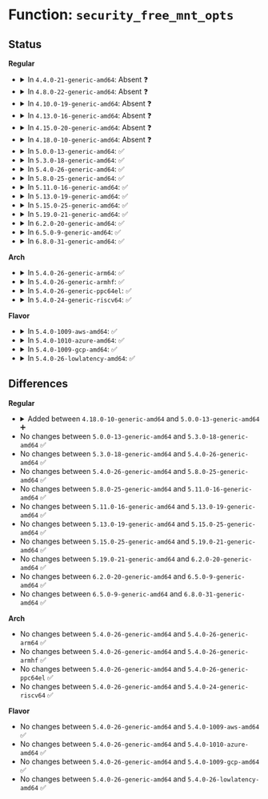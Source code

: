 # Function: <code>security_free_mnt_opts</code>

## Status
<b>Regular</b>
<ul>
<li>
<details>
<summary>In <code>4.4.0-21-generic-amd64</code>: Absent ❓</summary>

```json
{
  "name": "security_free_mnt_opts",
  "collision_type": "Static Duplication",
  "inline_type": "Full",
  "funcs": [
    {
      "addr": 18446744071582283714,
      "name": "security_free_mnt_opts",
      "external": false,
      "loc": "include/linux/security.h:168",
      "file": "security/selinux/hooks.c",
      "inline": "declared, inlined",
      "caller_inline": [
        "security/selinux/hooks.c:selinux_sb_remount",
        "security/selinux/hooks.c:selinux_sb_show_options",
        "security/selinux/hooks.c:selinux_sb_show_options"
      ],
      "caller_func": []
    },
    {
      "addr": 18446744071582386712,
      "name": "security_free_mnt_opts",
      "external": false,
      "loc": "include/linux/security.h:168",
      "file": "security/smack/smack_lsm.c",
      "inline": "declared, inlined",
      "caller_inline": [
        "security/smack/smack_lsm.c:smack_sb_kern_mount"
      ],
      "caller_func": []
    }
  ],
  "symbols": []
}
```
</details>
</li>
<li>
<details>
<summary>In <code>4.8.0-22-generic-amd64</code>: Absent ❓</summary>

```json
{
  "name": "security_free_mnt_opts",
  "collision_type": "Static Duplication",
  "inline_type": "Full",
  "funcs": [
    {
      "addr": 18446744071582512377,
      "name": "security_free_mnt_opts",
      "external": false,
      "loc": "include/linux/security.h:170",
      "file": "security/selinux/hooks.c",
      "inline": "declared, inlined",
      "caller_inline": [
        "security/selinux/hooks.c:selinux_sb_remount",
        "security/selinux/hooks.c:selinux_sb_show_options",
        "security/selinux/hooks.c:selinux_sb_show_options"
      ],
      "caller_func": []
    },
    {
      "addr": 18446744071582611928,
      "name": "security_free_mnt_opts",
      "external": false,
      "loc": "include/linux/security.h:170",
      "file": "security/smack/smack_lsm.c",
      "inline": "declared, inlined",
      "caller_inline": [
        "security/smack/smack_lsm.c:smack_sb_kern_mount"
      ],
      "caller_func": []
    }
  ],
  "symbols": []
}
```
</details>
</li>
<li>
<details>
<summary>In <code>4.10.0-19-generic-amd64</code>: Absent ❓</summary>

```json
{
  "name": "security_free_mnt_opts",
  "collision_type": "Static Duplication",
  "inline_type": "Full",
  "funcs": [
    {
      "addr": 18446744071582605193,
      "name": "security_free_mnt_opts",
      "external": false,
      "loc": "include/linux/security.h:170",
      "file": "security/selinux/hooks.c",
      "inline": "declared, inlined",
      "caller_inline": [
        "security/selinux/hooks.c:selinux_sb_remount",
        "security/selinux/hooks.c:selinux_sb_show_options",
        "security/selinux/hooks.c:selinux_sb_show_options"
      ],
      "caller_func": []
    },
    {
      "addr": 18446744071582705080,
      "name": "security_free_mnt_opts",
      "external": false,
      "loc": "include/linux/security.h:170",
      "file": "security/smack/smack_lsm.c",
      "inline": "declared, inlined",
      "caller_inline": [
        "security/smack/smack_lsm.c:smack_sb_kern_mount"
      ],
      "caller_func": []
    }
  ],
  "symbols": []
}
```
</details>
</li>
<li>
<details>
<summary>In <code>4.13.0-16-generic-amd64</code>: Absent ❓</summary>

```json
{
  "name": "security_free_mnt_opts",
  "collision_type": "Static Duplication",
  "inline_type": "Full",
  "funcs": [
    {
      "addr": 18446744071582695553,
      "name": "security_free_mnt_opts",
      "external": false,
      "loc": "include/linux/security.h:184",
      "file": "security/selinux/hooks.c",
      "inline": "declared, inlined",
      "caller_inline": [
        "security/selinux/hooks.c:selinux_sb_remount",
        "security/selinux/hooks.c:selinux_sb_show_options",
        "security/selinux/hooks.c:selinux_sb_show_options",
        "security/selinux/hooks.c:selinux_parse_opts_str"
      ],
      "caller_func": []
    },
    {
      "addr": 18446744071582790872,
      "name": "security_free_mnt_opts",
      "external": false,
      "loc": "include/linux/security.h:184",
      "file": "security/smack/smack_lsm.c",
      "inline": "declared, inlined",
      "caller_inline": [
        "security/smack/smack_lsm.c:smack_sb_kern_mount"
      ],
      "caller_func": []
    }
  ],
  "symbols": []
}
```
</details>
</li>
<li>
<details>
<summary>In <code>4.15.0-20-generic-amd64</code>: Absent ❓</summary>

```json
{
  "name": "security_free_mnt_opts",
  "collision_type": "Static Duplication",
  "inline_type": "Full",
  "funcs": [
    {
      "addr": 18446744071582851313,
      "name": "security_free_mnt_opts",
      "external": false,
      "loc": "include/linux/security.h:183",
      "file": "security/selinux/hooks.c",
      "inline": "declared, inlined",
      "caller_inline": [
        "security/selinux/hooks.c:selinux_sb_remount",
        "security/selinux/hooks.c:selinux_sb_show_options",
        "security/selinux/hooks.c:selinux_sb_show_options",
        "security/selinux/hooks.c:selinux_parse_opts_str"
      ],
      "caller_func": []
    },
    {
      "addr": 18446744071582947224,
      "name": "security_free_mnt_opts",
      "external": false,
      "loc": "include/linux/security.h:183",
      "file": "security/smack/smack_lsm.c",
      "inline": "declared, inlined",
      "caller_inline": [
        "security/smack/smack_lsm.c:smack_sb_kern_mount"
      ],
      "caller_func": []
    }
  ],
  "symbols": []
}
```
</details>
</li>
<li>
<details>
<summary>In <code>4.18.0-10-generic-amd64</code>: Absent ❓</summary>

```json
{
  "name": "security_free_mnt_opts",
  "collision_type": "Static Duplication",
  "inline_type": "Full",
  "funcs": [
    {
      "addr": 18446744071583045732,
      "name": "security_free_mnt_opts",
      "external": false,
      "loc": "include/linux/security.h:181",
      "file": "security/selinux/hooks.c",
      "inline": "declared, inlined",
      "caller_inline": [
        "security/selinux/hooks.c:selinux_sb_remount",
        "security/selinux/hooks.c:selinux_sb_show_options",
        "security/selinux/hooks.c:selinux_sb_show_options",
        "security/selinux/hooks.c:selinux_parse_opts_str"
      ],
      "caller_func": []
    },
    {
      "addr": 18446744071583147704,
      "name": "security_free_mnt_opts",
      "external": false,
      "loc": "include/linux/security.h:181",
      "file": "security/smack/smack_lsm.c",
      "inline": "declared, inlined",
      "caller_inline": [
        "security/smack/smack_lsm.c:smack_sb_kern_mount"
      ],
      "caller_func": []
    }
  ],
  "symbols": []
}
```
</details>
</li>
<li>
<details>
<summary>In <code>5.0.0-13-generic-amd64</code>: ✅</summary>

```c
void security_free_mnt_opts(void * * mnt_opts)
```

```json
{
  "name": "security_free_mnt_opts",
  "collision_type": "Unique Global",
  "inline_type": "No",
  "funcs": [
    {
      "addr": 18446744071583094816,
      "name": "security_free_mnt_opts",
      "external": true,
      "loc": "security/security.c:855",
      "file": "security/security.c",
      "inline": "seen, unknown",
      "caller_inline": [],
      "caller_func": [
        "fs/super.c:mount_fs",
        "fs/super.c:mount_fs",
        "fs/namespace.c:do_mount"
      ]
    }
  ],
  "symbols": [
    {
      "addr": 18446744071583094816,
      "name": "security_free_mnt_opts",
      "section": ".text",
      "bind": "STB_GLOBAL",
      "size": 71
    }
  ]
}
```
</details>
</li>
<li>
<details>
<summary>In <code>5.3.0-18-generic-amd64</code>: ✅</summary>

```c
void security_free_mnt_opts(void * * mnt_opts)
```

```json
{
  "name": "security_free_mnt_opts",
  "collision_type": "Unique Global",
  "inline_type": "No",
  "funcs": [
    {
      "addr": 18446744071583279616,
      "name": "security_free_mnt_opts",
      "external": true,
      "loc": "security/security.c:864",
      "file": "security/security.c",
      "inline": "seen, unknown",
      "caller_inline": [],
      "caller_func": [
        "fs/fs_context.c:vfs_clean_context",
        "fs/fs_context.c:put_fs_context"
      ]
    }
  ],
  "symbols": [
    {
      "addr": 18446744071583279616,
      "name": "security_free_mnt_opts",
      "section": ".text",
      "bind": "STB_GLOBAL",
      "size": 70
    }
  ]
}
```
</details>
</li>
<li>
<details>
<summary>In <code>5.4.0-26-generic-amd64</code>: ✅</summary>

```c
void security_free_mnt_opts(void * * mnt_opts)
```

```json
{
  "name": "security_free_mnt_opts",
  "collision_type": "Unique Global",
  "inline_type": "No",
  "funcs": [
    {
      "addr": 18446744071583385632,
      "name": "security_free_mnt_opts",
      "external": true,
      "loc": "security/security.c:898",
      "file": "security/security.c",
      "inline": "seen, unknown",
      "caller_inline": [],
      "caller_func": [
        "fs/fs_context.c:vfs_clean_context",
        "fs/fs_context.c:put_fs_context"
      ]
    }
  ],
  "symbols": [
    {
      "addr": 18446744071583385632,
      "name": "security_free_mnt_opts",
      "section": ".text",
      "bind": "STB_GLOBAL",
      "size": 71
    }
  ]
}
```
</details>
</li>
<li>
<details>
<summary>In <code>5.8.0-25-generic-amd64</code>: ✅</summary>

```c
void security_free_mnt_opts(void * * mnt_opts)
```

```json
{
  "name": "security_free_mnt_opts",
  "collision_type": "Unique Global",
  "inline_type": "No",
  "funcs": [
    {
      "addr": 18446744071583723952,
      "name": "security_free_mnt_opts",
      "external": true,
      "loc": "security/security.c:1046",
      "file": "security/security.c",
      "inline": "seen, unknown",
      "caller_inline": [],
      "caller_func": [
        "fs/fs_context.c:vfs_clean_context",
        "fs/fs_context.c:put_fs_context"
      ]
    }
  ],
  "symbols": [
    {
      "addr": 18446744071583723952,
      "name": "security_free_mnt_opts",
      "section": ".text",
      "bind": "STB_GLOBAL",
      "size": 71
    }
  ]
}
```
</details>
</li>
<li>
<details>
<summary>In <code>5.11.0-16-generic-amd64</code>: ✅</summary>

```c
void security_free_mnt_opts(void * * mnt_opts)
```

```json
{
  "name": "security_free_mnt_opts",
  "collision_type": "Unique Global",
  "inline_type": "No",
  "funcs": [
    {
      "addr": 18446744071583844144,
      "name": "security_free_mnt_opts",
      "external": true,
      "loc": "security/security.c:1048",
      "file": "security/security.c",
      "inline": "seen, unknown",
      "caller_inline": [],
      "caller_func": [
        "fs/fs_context.c:vfs_clean_context",
        "fs/fs_context.c:put_fs_context"
      ]
    }
  ],
  "symbols": [
    {
      "addr": 18446744071583844144,
      "name": "security_free_mnt_opts",
      "section": ".text",
      "bind": "STB_GLOBAL",
      "size": 71
    }
  ]
}
```
</details>
</li>
<li>
<details>
<summary>In <code>5.13.0-19-generic-amd64</code>: ✅</summary>

```c
void security_free_mnt_opts(void * * mnt_opts)
```

```json
{
  "name": "security_free_mnt_opts",
  "collision_type": "Unique Global",
  "inline_type": "No",
  "funcs": [
    {
      "addr": 18446744071583869904,
      "name": "security_free_mnt_opts",
      "external": true,
      "loc": "security/security.c:1086",
      "file": "security/security.c",
      "inline": "seen, unknown",
      "caller_inline": [],
      "caller_func": [
        "fs/fs_context.c:vfs_clean_context",
        "fs/fs_context.c:put_fs_context"
      ]
    }
  ],
  "symbols": [
    {
      "addr": 18446744071583869904,
      "name": "security_free_mnt_opts",
      "section": ".text",
      "bind": "STB_GLOBAL",
      "size": 71
    }
  ]
}
```
</details>
</li>
<li>
<details>
<summary>In <code>5.15.0-25-generic-amd64</code>: ✅</summary>

```c
void security_free_mnt_opts(void * * mnt_opts)
```

```json
{
  "name": "security_free_mnt_opts",
  "collision_type": "Unique Global",
  "inline_type": "No",
  "funcs": [
    {
      "addr": 18446744071584233680,
      "name": "security_free_mnt_opts",
      "external": true,
      "loc": "security/security.c:1086",
      "file": "security/security.c",
      "inline": "seen, unknown",
      "caller_inline": [],
      "caller_func": [
        "fs/fs_context.c:vfs_clean_context",
        "fs/fs_context.c:put_fs_context"
      ]
    }
  ],
  "symbols": [
    {
      "addr": 18446744071584233680,
      "name": "security_free_mnt_opts",
      "section": ".text",
      "bind": "STB_GLOBAL",
      "size": 71
    }
  ]
}
```
</details>
</li>
<li>
<details>
<summary>In <code>5.19.0-21-generic-amd64</code>: ✅</summary>

```c
void security_free_mnt_opts(void * * mnt_opts)
```

```json
{
  "name": "security_free_mnt_opts",
  "collision_type": "Unique Global",
  "inline_type": "No",
  "funcs": [
    {
      "addr": 18446744071584839168,
      "name": "security_free_mnt_opts",
      "external": true,
      "loc": "security/security.c:1098",
      "file": "security/security.c",
      "inline": "seen, unknown",
      "caller_inline": [],
      "caller_func": [
        "fs/fs_context.c:vfs_clean_context",
        "fs/fs_context.c:put_fs_context"
      ]
    }
  ],
  "symbols": [
    {
      "addr": 18446744071584839168,
      "name": "security_free_mnt_opts",
      "section": ".text",
      "bind": "STB_GLOBAL",
      "size": 79
    }
  ]
}
```
</details>
</li>
<li>
<details>
<summary>In <code>6.2.0-20-generic-amd64</code>: ✅</summary>

```c
void security_free_mnt_opts(void * * mnt_opts)
```

```json
{
  "name": "security_free_mnt_opts",
  "collision_type": "Unique Global",
  "inline_type": "No",
  "funcs": [
    {
      "addr": 18446744071585540400,
      "name": "security_free_mnt_opts",
      "external": true,
      "loc": "security/security.c:1096",
      "file": "security/security.c",
      "inline": "seen, unknown",
      "caller_inline": [],
      "caller_func": [
        "fs/fs_context.c:vfs_clean_context",
        "fs/fs_context.c:put_fs_context"
      ]
    }
  ],
  "symbols": [
    {
      "addr": 18446744071585540400,
      "name": "security_free_mnt_opts",
      "section": ".text",
      "bind": "STB_GLOBAL",
      "size": 79
    }
  ]
}
```
</details>
</li>
<li>
<details>
<summary>In <code>6.5.0-9-generic-amd64</code>: ✅</summary>

```c
void security_free_mnt_opts(void * * mnt_opts)
```

```json
{
  "name": "security_free_mnt_opts",
  "collision_type": "Unique Global",
  "inline_type": "No",
  "funcs": [
    {
      "addr": 18446744071585771056,
      "name": "security_free_mnt_opts",
      "external": true,
      "loc": "security/security.c:1391",
      "file": "security/security.c",
      "inline": "seen, unknown",
      "caller_inline": [],
      "caller_func": [
        "fs/fs_context.c:vfs_clean_context",
        "fs/fs_context.c:put_fs_context"
      ]
    }
  ],
  "symbols": [
    {
      "addr": 18446744071585771056,
      "name": "security_free_mnt_opts",
      "section": ".text",
      "bind": "STB_GLOBAL",
      "size": 79
    }
  ]
}
```
</details>
</li>
<li>
<details>
<summary>In <code>6.8.0-31-generic-amd64</code>: ✅</summary>

```c
void security_free_mnt_opts(void * * mnt_opts)
```

```json
{
  "name": "security_free_mnt_opts",
  "collision_type": "Unique Global",
  "inline_type": "No",
  "funcs": [
    {
      "addr": 18446744071586026592,
      "name": "security_free_mnt_opts",
      "external": true,
      "loc": "security/security.c:1443",
      "file": "security/security.c",
      "inline": "seen, unknown",
      "caller_inline": [],
      "caller_func": [
        "fs/fs_context.c:vfs_clean_context",
        "fs/fs_context.c:put_fs_context"
      ]
    }
  ],
  "symbols": [
    {
      "addr": 18446744071586026592,
      "name": "security_free_mnt_opts",
      "section": ".text",
      "bind": "STB_GLOBAL",
      "size": 82
    }
  ]
}
```
</details>
</li>
</ul>
<b>Arch</b>
<ul>
<li>
<details>
<summary>In <code>5.4.0-26-generic-arm64</code>: ✅</summary>

```c
void security_free_mnt_opts(void * * mnt_opts)
```

```json
{
  "name": "security_free_mnt_opts",
  "collision_type": "Unique Global",
  "inline_type": "No",
  "funcs": [
    {
      "addr": 18446603336495135144,
      "name": "security_free_mnt_opts",
      "external": true,
      "loc": "security/security.c:898",
      "file": "security/security.c",
      "inline": "seen, unknown",
      "caller_inline": [],
      "caller_func": [
        "fs/fs_context.c:vfs_clean_context",
        "fs/fs_context.c:put_fs_context"
      ]
    }
  ],
  "symbols": [
    {
      "addr": 18446603336495135144,
      "name": "security_free_mnt_opts",
      "section": ".text",
      "bind": "STB_GLOBAL",
      "size": 84
    }
  ]
}
```
</details>
</li>
<li>
<details>
<summary>In <code>5.4.0-26-generic-armhf</code>: ✅</summary>

```c
void security_free_mnt_opts(void * * mnt_opts)
```

```json
{
  "name": "security_free_mnt_opts",
  "collision_type": "Unique Global",
  "inline_type": "No",
  "funcs": [
    {
      "addr": 3228523148,
      "name": "security_free_mnt_opts",
      "external": true,
      "loc": "security/security.c:898",
      "file": "security/security.c",
      "inline": "seen, unknown",
      "caller_inline": [],
      "caller_func": [
        "fs/fs_context.c:vfs_clean_context",
        "fs/fs_context.c:put_fs_context"
      ]
    }
  ],
  "symbols": [
    {
      "addr": 3228523148,
      "name": "security_free_mnt_opts",
      "section": ".text",
      "bind": "STB_GLOBAL",
      "size": 96
    }
  ]
}
```
</details>
</li>
<li>
<details>
<summary>In <code>5.4.0-26-generic-ppc64el</code>: ✅</summary>

```c
void security_free_mnt_opts(void * * mnt_opts)
```

```json
{
  "name": "security_free_mnt_opts",
  "collision_type": "Unique Global",
  "inline_type": "No",
  "funcs": [
    {
      "addr": 13835058055289047648,
      "name": "security_free_mnt_opts",
      "external": true,
      "loc": "security/security.c:898",
      "file": "security/security.c",
      "inline": "seen, unknown",
      "caller_inline": [],
      "caller_func": [
        "fs/fs_context.c:vfs_clean_context",
        "fs/fs_context.c:put_fs_context"
      ]
    }
  ],
  "symbols": [
    {
      "addr": 13835058055289047648,
      "name": "security_free_mnt_opts",
      "section": ".text",
      "bind": "STB_GLOBAL",
      "size": 144
    }
  ]
}
```
</details>
</li>
<li>
<details>
<summary>In <code>5.4.0-24-generic-riscv64</code>: ✅</summary>

```c
void security_free_mnt_opts(void * * mnt_opts)
```

```json
{
  "name": "security_free_mnt_opts",
  "collision_type": "Unique Global",
  "inline_type": "No",
  "funcs": [
    {
      "addr": 18446743936274386398,
      "name": "security_free_mnt_opts",
      "external": true,
      "loc": "security/security.c:898",
      "file": "security/security.c",
      "inline": "seen, unknown",
      "caller_inline": [],
      "caller_func": [
        "fs/fs_context.c:vfs_clean_context",
        "fs/fs_context.c:put_fs_context"
      ]
    }
  ],
  "symbols": [
    {
      "addr": 18446743936274386398,
      "name": "security_free_mnt_opts",
      "section": ".text",
      "bind": "STB_GLOBAL",
      "size": 70
    }
  ]
}
```
</details>
</li>
</ul>
<b>Flavor</b>
<ul>
<li>
<details>
<summary>In <code>5.4.0-1009-aws-amd64</code>: ✅</summary>

```c
void security_free_mnt_opts(void * * mnt_opts)
```

```json
{
  "name": "security_free_mnt_opts",
  "collision_type": "Unique Global",
  "inline_type": "No",
  "funcs": [
    {
      "addr": 18446744071583354368,
      "name": "security_free_mnt_opts",
      "external": true,
      "loc": "security/security.c:898",
      "file": "security/security.c",
      "inline": "seen, unknown",
      "caller_inline": [],
      "caller_func": [
        "fs/fs_context.c:vfs_clean_context",
        "fs/fs_context.c:put_fs_context"
      ]
    }
  ],
  "symbols": [
    {
      "addr": 18446744071583354368,
      "name": "security_free_mnt_opts",
      "section": ".text",
      "bind": "STB_GLOBAL",
      "size": 71
    }
  ]
}
```
</details>
</li>
<li>
<details>
<summary>In <code>5.4.0-1010-azure-amd64</code>: ✅</summary>

```c
void security_free_mnt_opts(void * * mnt_opts)
```

```json
{
  "name": "security_free_mnt_opts",
  "collision_type": "Unique Global",
  "inline_type": "No",
  "funcs": [
    {
      "addr": 18446744071583291472,
      "name": "security_free_mnt_opts",
      "external": true,
      "loc": "security/security.c:898",
      "file": "security/security.c",
      "inline": "seen, unknown",
      "caller_inline": [],
      "caller_func": [
        "fs/fs_context.c:vfs_clean_context",
        "fs/fs_context.c:put_fs_context"
      ]
    }
  ],
  "symbols": [
    {
      "addr": 18446744071583291472,
      "name": "security_free_mnt_opts",
      "section": ".text",
      "bind": "STB_GLOBAL",
      "size": 71
    }
  ]
}
```
</details>
</li>
<li>
<details>
<summary>In <code>5.4.0-1009-gcp-amd64</code>: ✅</summary>

```c
void security_free_mnt_opts(void * * mnt_opts)
```

```json
{
  "name": "security_free_mnt_opts",
  "collision_type": "Unique Global",
  "inline_type": "No",
  "funcs": [
    {
      "addr": 18446744071583338144,
      "name": "security_free_mnt_opts",
      "external": true,
      "loc": "security/security.c:898",
      "file": "security/security.c",
      "inline": "seen, unknown",
      "caller_inline": [],
      "caller_func": [
        "fs/fs_context.c:vfs_clean_context",
        "fs/fs_context.c:put_fs_context"
      ]
    }
  ],
  "symbols": [
    {
      "addr": 18446744071583338144,
      "name": "security_free_mnt_opts",
      "section": ".text",
      "bind": "STB_GLOBAL",
      "size": 71
    }
  ]
}
```
</details>
</li>
<li>
<details>
<summary>In <code>5.4.0-26-lowlatency-amd64</code>: ✅</summary>

```c
void security_free_mnt_opts(void * * mnt_opts)
```

```json
{
  "name": "security_free_mnt_opts",
  "collision_type": "Unique Global",
  "inline_type": "No",
  "funcs": [
    {
      "addr": 18446744071583433328,
      "name": "security_free_mnt_opts",
      "external": true,
      "loc": "security/security.c:898",
      "file": "security/security.c",
      "inline": "seen, unknown",
      "caller_inline": [],
      "caller_func": [
        "fs/fs_context.c:vfs_clean_context",
        "fs/fs_context.c:put_fs_context"
      ]
    }
  ],
  "symbols": [
    {
      "addr": 18446744071583433328,
      "name": "security_free_mnt_opts",
      "section": ".text",
      "bind": "STB_GLOBAL",
      "size": 71
    }
  ]
}
```
</details>
</li>
</ul>

## Differences
<b>Regular</b>
<ul>
<li>
<details>
<summary>Added between <code>4.18.0-10-generic-amd64</code> and <code>5.0.0-13-generic-amd64</code> ➕</summary>

```c
void security_free_mnt_opts(void * * mnt_opts)
```
</details>
</li>
<li>
No changes between <code>5.0.0-13-generic-amd64</code> and <code>5.3.0-18-generic-amd64</code> ✅
</li>
<li>
No changes between <code>5.3.0-18-generic-amd64</code> and <code>5.4.0-26-generic-amd64</code> ✅
</li>
<li>
No changes between <code>5.4.0-26-generic-amd64</code> and <code>5.8.0-25-generic-amd64</code> ✅
</li>
<li>
No changes between <code>5.8.0-25-generic-amd64</code> and <code>5.11.0-16-generic-amd64</code> ✅
</li>
<li>
No changes between <code>5.11.0-16-generic-amd64</code> and <code>5.13.0-19-generic-amd64</code> ✅
</li>
<li>
No changes between <code>5.13.0-19-generic-amd64</code> and <code>5.15.0-25-generic-amd64</code> ✅
</li>
<li>
No changes between <code>5.15.0-25-generic-amd64</code> and <code>5.19.0-21-generic-amd64</code> ✅
</li>
<li>
No changes between <code>5.19.0-21-generic-amd64</code> and <code>6.2.0-20-generic-amd64</code> ✅
</li>
<li>
No changes between <code>6.2.0-20-generic-amd64</code> and <code>6.5.0-9-generic-amd64</code> ✅
</li>
<li>
No changes between <code>6.5.0-9-generic-amd64</code> and <code>6.8.0-31-generic-amd64</code> ✅
</li>
</ul>
<b>Arch</b>
<ul>
<li>
No changes between <code>5.4.0-26-generic-amd64</code> and <code>5.4.0-26-generic-arm64</code> ✅
</li>
<li>
No changes between <code>5.4.0-26-generic-amd64</code> and <code>5.4.0-26-generic-armhf</code> ✅
</li>
<li>
No changes between <code>5.4.0-26-generic-amd64</code> and <code>5.4.0-26-generic-ppc64el</code> ✅
</li>
<li>
No changes between <code>5.4.0-26-generic-amd64</code> and <code>5.4.0-24-generic-riscv64</code> ✅
</li>
</ul>
<b>Flavor</b>
<ul>
<li>
No changes between <code>5.4.0-26-generic-amd64</code> and <code>5.4.0-1009-aws-amd64</code> ✅
</li>
<li>
No changes between <code>5.4.0-26-generic-amd64</code> and <code>5.4.0-1010-azure-amd64</code> ✅
</li>
<li>
No changes between <code>5.4.0-26-generic-amd64</code> and <code>5.4.0-1009-gcp-amd64</code> ✅
</li>
<li>
No changes between <code>5.4.0-26-generic-amd64</code> and <code>5.4.0-26-lowlatency-amd64</code> ✅
</li>
</ul>
